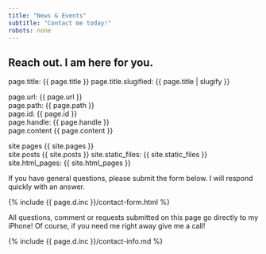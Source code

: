 ```yaml
---
title: "News & Events"
subtitle: "Contact me today!"
robots: none
---
```

## Reach out. I am here for you.  

page.title: {{ page.title }}
page.title.slugified: {{ page.title | slugify }}

page.url:  {{ page.url }}  
page.path:  {{ page.path }}  
page.id:  {{ page.id }}  
page.handle: {{ page.handle }}  
page.content  {{ page.content }}

site.pages {{ site.pages }}  
site.posts {{ site.posts }}
site.static_files:  {{ site.static_files }}  
site.html_pages:  {{ site.html_pages }}  

If you have general questions, please submit the form below. I will respond quickly with an answer.  

{% include {{ page.d.inc }}/contact-form.html %}

All questions, comment or requests submitted on this page go directly to my iPhone!
Of course, if you need me right away give me a call!  

{% include {{ page.d.inc }}/contact-info.md %}

